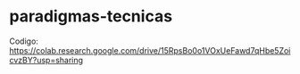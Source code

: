 # paradigmas-tecnicas

Codigo: https://colab.research.google.com/drive/15RpsBo0o1VOxUeFawd7qHbe5ZoicvzBY?usp=sharing
